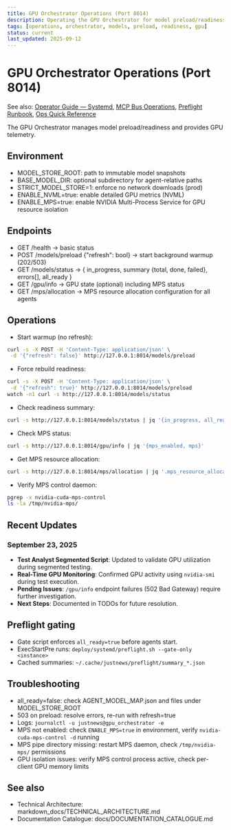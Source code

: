 ```yaml
---
title: GPU Orchestrator Operations (Port 8014)
description: Operating the GPU Orchestrator for model preload/readiness gating and GPU telemetry in production.
tags: [operations, orchestrator, models, preload, readiness, gpu]
status: current
last_updated: 2025-09-12
---
```


# GPU Orchestrator Operations (Port 8014)

See also: [Operator Guide — Systemd](OPERATOR_GUIDE_SYSTEMD.md), [MCP Bus Operations](MCP_BUS_OPERATIONS.md), [Preflight Runbook](preflight_runbook.md), [Ops Quick Reference](OPERATIONS_QUICK_REFERENCE.md)

The GPU Orchestrator manages model preload/readiness and provides GPU telemetry.

## Environment
- MODEL_STORE_ROOT: path to immutable model snapshots
- BASE_MODEL_DIR: optional subdirectory for agent-relative paths
- STRICT_MODEL_STORE=1: enforce no network downloads (prod)
- ENABLE_NVML=true: enable detailed GPU metrics (NVML)
- ENABLE_MPS=true: enable NVIDIA Multi-Process Service for GPU resource isolation

## Endpoints
- GET /health → basic status
- POST /models/preload {"refresh": bool} → start background warmup (202/503)
- GET /models/status → { in_progress, summary {total, done, failed}, errors[], all_ready }
- GET /gpu/info → GPU state (optional) including MPS status
- GET /mps/allocation → MPS resource allocation configuration for all agents

## Operations
- Start warmup (no refresh):
```bash
curl -s -X POST -H 'Content-Type: application/json' \
 -d '{"refresh": false}' http://127.0.0.1:8014/models/preload
```
- Force rebuild readiness:
```bash
curl -s -X POST -H 'Content-Type: application/json' \
 -d '{"refresh": true}' http://127.0.0.1:8014/models/preload
watch -n1 curl -s http://127.0.0.1:8014/models/status
```
- Check readiness summary:
```bash
curl -s http://127.0.0.1:8014/models/status | jq '{in_progress, all_ready, summary}'
```
- Check MPS status:
```bash
curl -s http://127.0.0.1:8014/gpu/info | jq '{mps_enabled, mps}'
```
- Get MPS resource allocation:
```bash
curl -s http://127.0.0.1:8014/mps/allocation | jq '.mps_resource_allocation.system_summary'
```
- Verify MPS control daemon:
```bash
pgrep -x nvidia-cuda-mps-control
ls -la /tmp/nvidia-mps/
```

## Recent Updates

### September 23, 2025
- **Test Analyst Segmented Script**: Updated to validate GPU utilization during segmented testing.
- **Real-Time GPU Monitoring**: Confirmed GPU activity using `nvidia-smi` during test execution.
- **Pending Issues**: `/gpu/info` endpoint failures (502 Bad Gateway) require further investigation.
- **Next Steps**: Documented in TODOs for future resolution.

## Preflight gating
- Gate script enforces `all_ready=true` before agents start.
- ExecStartPre runs: `deploy/systemd/preflight.sh --gate-only <instance>`
- Cached summaries: `~/.cache/justnews/preflight/summary_*.json`

## Troubleshooting
- all_ready=false: check AGENT_MODEL_MAP.json and files under MODEL_STORE_ROOT
- 503 on preload: resolve errors, re-run with refresh=true
- Logs: `journalctl -u justnews@gpu_orchestrator -e`
- MPS not enabled: check `ENABLE_MPS=true` in environment, verify `nvidia-cuda-mps-control -d` running
- MPS pipe directory missing: restart MPS daemon, check `/tmp/nvidia-mps/` permissions
- GPU isolation issues: verify MPS control process active, check per-client GPU memory limits

## See also

- Technical Architecture: markdown_docs/TECHNICAL_ARCHITECTURE.md
- Documentation Catalogue: docs/DOCUMENTATION_CATALOGUE.md

